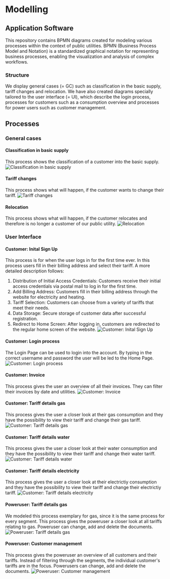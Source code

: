 # Modelling

## Application Software

This repository contains BPMN diagrams created for modeling various processes within the context of public utilities. BPMN (Business Process Model and Notation) is a standardized graphical notation for representing business processes, enabling the visualization and analysis of complex workflows. 


### Structure

We display general cases (= GC) such as classification in the basic supply, tariff changes and relocation. We have also created diagrams specially tailored to the user interface (= UI), which describe the login process, processes for customers such as a consumption overview and processes for power users such as customer management.

## Processes

### General cases

#### Classification in basic supply
This process shows the classification of a customer into the basic supply.
![Classification in basic supply](GC_Fall_in_Grundversorgung.png)

#### Tariff changes
This process shows what will happen, if the customer wants to change their tariff.
![Tariff changes](GC_Tarifwechsel.png)


#### Relocation
This process shows what will happen, if the customer relocates and therefore is no longer a customer of our public utility.
![Relocation](GC_Umzug.png)

### User Interface

#### Customer: Inital Sign Up
This process is for when the user logs in for the first time ever. In this process users fill in their billing address and select their tariff. A more detailed description follows:

1. Distribution of Initial Access Credentials:
Customers receive their initial access credentials via postal mail to log in for the first time.
2. Add Billing Address:
Customers fill in their billing address through the website for electricity and heating.
3. Tariff Selection:
Customers can choose from a variety of tariffs that meet their needs.
4. Data Storage:
Secure storage of customer data after successful registration.
5. Redirect to Home Screen:
After logging in, customers are redirected to the regular home screen of the website.
![Customer: Inital Sign Up](Sign_Up_Server_BPMN.png)

#### Customer: Login process
The Login Page can be used to login into the account. By typing in the correct username and password the user will be led to the Home Page.
![Customer: Login process](UI_Einlogprozess.png)

#### Customer: Invoice
This process gives the user an overview of all their invoices. They can filter their invoices by date and utilities.
![Customer: Invoice](UI_Kunde_Rechnungen.png)

#### Customer: Tariff details gas
This process gives the user a closer look at their gas consumption and they have the possibility to view their tariff and change their gas tariff.
![Customer: Tariff details gas](UI_Kunde_Tarifdetails_GAS.png)

#### Customer: Tariff details water
This process gives the user a closer look at their water consumption and they have the possibility to view their tariff and change their water tariff.
![Customer: Tariff details water](UI_Kunde_Tarifdetails_WASSER.png)

#### Customer: Tariff details electricity
This process gives the user a closer look at their electrictiy consumption and they have the possibility to view their tariff and change their electrictiy tariff.
![Customer: Tariff details electricity](UI_Kunde_Tarifdetails_STROM.png)

#### Poweruser: Tariff details gas
We modeled this process exemplary for gas, since it is the same process for every segment. This process gives the poweruser a closer look at all tariffs relating to gas. Poweruser can change, add and delete the documents.
![Poweruser: Tariff details gas](UI_Poweruser_Tarifdetails_GAS.png)

#### Poweruser: Customer management
This process gives the poweruser an overview of all customers and their tariffs. Instead of filtering through the segments, the individual customer's tariffs are in the focus. Powerusers can change, add and delete the documents.
![Poweruser: Customer management](UI_Poweruser_Kundenmanagement.png)





